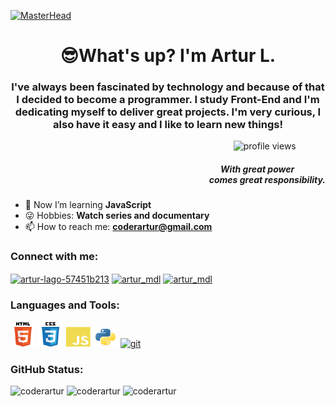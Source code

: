 [![MasterHead](https://www.thehappyturtlestraw.com/wp-content/uploads/2021/08/turtle-animation-happy-turtle-straw-big_v2-1.gif)](https://github.com/coderArtur)
<h1 align="center">😎What's up? I'm Artur L.</h1>
<h3 align="center">I've always been fascinated by technology and because of that I decided to become a programmer. I study Front-End and I'm dedicating myself to deliver great projects. I'm very curious, I also have it easy and I like to learn new things!</h3>

<div align="right">
  <img src="https://komarev.com/ghpvc/?username=coderartur&label=Profile%20views&color=0e75b6&style=flat" alt="profile views" />&nbsp;&nbsp;&nbsp;&nbsp;&nbsp;&nbsp;&nbsp;&nbsp;&nbsp;&nbsp;&nbsp;&nbsp;<br>
</div>
<h5 align="right"><strong><em>With great power&nbsp;&nbsp;&nbsp;&nbsp;&nbsp;&nbsp;&nbsp;&nbsp;&nbsp;&nbsp;&nbsp;&nbsp;&nbsp;&nbsp;&nbsp;<br>comes great responsibility.</em></strong></h5>

<ul>
  <li>🚀 Now I’m learning <strong>JavaScript</strong></li>
  <li>😜 Hobbies: <strong>Watch series and documentary</strong></li>
  <li>📫 How to reach me: <strong><a href="mailto:coderartur@gmail.com" target="_blank">coderartur@gmail.com</a></strong></li>
</ul>

<h3 align="left">Connect with me:</h3>
<a href="https://linkedin.com/in/artur-lago-57451b213" target="blank"><img align="center" src="https://upload.wikimedia.org/wikipedia/commons/8/81/LinkedIn_icon.svg" alt="artur-lago-57451b213" height="30" width="40" /></a>
<a href="https://instagram.com/artur_mdl" target="blank"><img align="center" src="https://upload.wikimedia.org/wikipedia/commons/4/43/Insta.svg" alt="artur_mdl" height="30" width="40" /></a>
<a href="mailto:coderartur@gmail.com" target="blank"><img align="center" src="http://vivalinkrj.com.br/assets/vendor/flag-icon-css/flags/4x3/mail.svg" alt="artur_mdl" height="33" width="40" /></a>

<h3 align="left">Languages and Tools:</h3>
<p align="left">
  <a href="https://github.com/coderArtur" target="blank"><img alt="html5" width="40" height="40" src="https://raw.githubusercontent.com/devicons/devicon/master/icons/html5/html5-original-wordmark.svg" /></a>
  <a href="https://github.com/coderArtur" target="blank"><img alt="css3" width="40" height="40" src="https://raw.githubusercontent.com/devicons/devicon/master/icons/css3/css3-original-wordmark.svg" /></a>
  <a href="https://github.com/coderArtur" target="blank"><img alt="javascript" width="40" height="32" src="https://raw.githubusercontent.com/devicons/devicon/master/icons/javascript/javascript-plain.svg" /></a>
  <a href="https://github.com/coderArtur" target="blank"><img alt="javascript" width="40" height="32" src="https://raw.githubusercontent.com/devicons/devicon/master/icons/python/python-original.svg" /></a>
  <a href="https://github.com/coderArtur" target="blank"><img alt="git" width="40" height="36" src="https://www.vectorlogo.zone/logos/git-scm/git-scm-icon.svg" /></a>
</p>

<h3 align="left">GitHub Status:</h3>
<div align="auto">
  <img height="140em" src="https://github-readme-stats.vercel.app/api?username=coderartur&show_icons=true&theme=dark&include_all_commits=true&count_private=true" alt="coderartur" />

  <img height="140em" src="https://github-readme-streak-stats.herokuapp.com/?user=coderartur&theme=dark&show_icons=true" alt="coderartur" />

  <img height="140em" src="https://github-readme-stats.vercel.app/api/top-langs?username=coderartur&theme=dark&show_icons=true&locale=en&layout=compact" alt="coderartur" />

</div>
